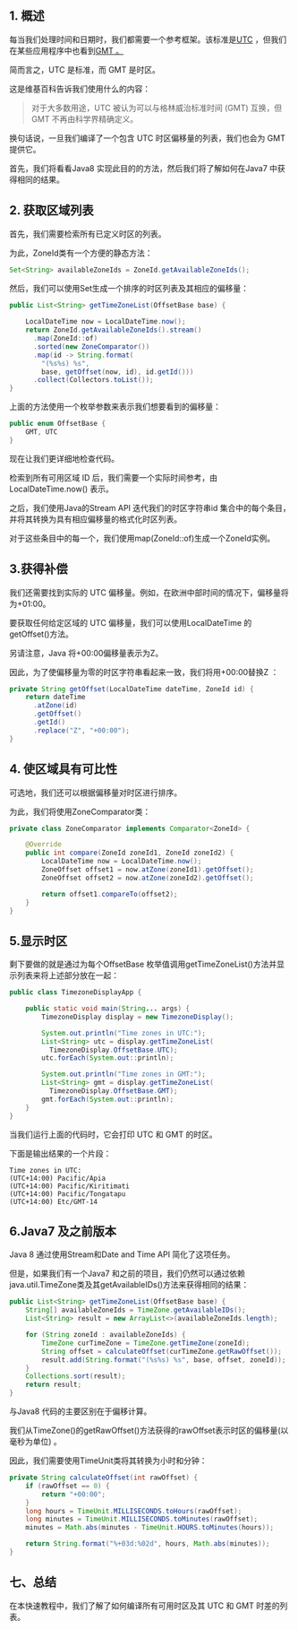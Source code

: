## 1. 概述

每当我们处理时间和日期时，我们都需要一个参考框架。该标准是[UTC](https://en.wikipedia.org/wiki/Coordinated_Universal_Time) ，但我们在某些应用程序中也看到[GMT 。](https://en.wikipedia.org/wiki/Greenwich_Mean_Time)

简而言之，UTC 是标准，而 GMT 是时区。

这是维基百科告诉我们使用什么的内容：

>   对于大多数用途，UTC 被认为可以与格林威治标准时间 (GMT) 互换，但 GMT 不再由科学界精确定义。

换句话说，一旦我们编译了一个包含 UTC 时区偏移量的列表，我们也会为 GMT 提供它。

首先，我们将看看Java8 实现此目的的方法，然后我们将了解如何在Java7 中获得相同的结果。

## 2. 获取区域列表

首先，我们需要检索所有已定义时区的列表。

为此，ZoneId类有一个方便的静态方法：

```java
Set<String> availableZoneIds = ZoneId.getAvailableZoneIds();
```

然后，我们可以使用Set生成一个排序的时区列表及其相应的偏移量：

```java
public List<String> getTimeZoneList(OffsetBase base) {
 
    LocalDateTime now = LocalDateTime.now();
    return ZoneId.getAvailableZoneIds().stream()
      .map(ZoneId::of)
      .sorted(new ZoneComparator())
      .map(id -> String.format(
        "(%s%s) %s", 
        base, getOffset(now, id), id.getId()))
      .collect(Collectors.toList());
}
```

上面的方法使用一个枚举参数来表示我们想要看到的偏移量：

```java
public enum OffsetBase {
    GMT, UTC
}
```

现在让我们更详细地检查代码。

检索到所有可用区域 ID 后，我们需要一个实际时间参考，由LocalDateTime.now() 表示。

之后，我们使用Java的Stream API 迭代我们的时区字符串id 集合中的每个条目，并将其转换为具有相应偏移量的格式化时区列表。

对于这些条目中的每一个，我们使用map(ZoneId::of)生成一个ZoneId实例。

## 3.获得补偿

我们还需要找到实际的 UTC 偏移量。例如，在欧洲中部时间的情况下，偏移量将为+01:00。

要获取任何给定区域的 UTC 偏移量，我们可以使用LocalDateTime 的 getOffset()方法。

另请注意，Java 将+00:00偏移量表示为Z。

因此，为了使偏移量为零的时区字符串看起来一致，我们将用+00:00替换Z ：

```java
private String getOffset(LocalDateTime dateTime, ZoneId id) {
    return dateTime
      .atZone(id)
      .getOffset()
      .getId()
      .replace("Z", "+00:00");
}
```

## 4. 使区域具有可比性

可选地，我们还可以根据偏移量对时区进行排序。

为此，我们将使用ZoneComparator类：

```java
private class ZoneComparator implements Comparator<ZoneId> {

    @Override
    public int compare(ZoneId zoneId1, ZoneId zoneId2) {
        LocalDateTime now = LocalDateTime.now();
        ZoneOffset offset1 = now.atZone(zoneId1).getOffset();
        ZoneOffset offset2 = now.atZone(zoneId2).getOffset();

        return offset1.compareTo(offset2);
    }
}
```

## 5.显示时区

剩下要做的就是通过为每个OffsetBase 枚举值调用getTimeZoneList()方法并显示列表来将上述部分放在一起：

```java
public class TimezoneDisplayApp {

    public static void main(String... args) {
        TimezoneDisplay display = new TimezoneDisplay();

        System.out.println("Time zones in UTC:");
        List<String> utc = display.getTimeZoneList(
          TimezoneDisplay.OffsetBase.UTC);
        utc.forEach(System.out::println);

        System.out.println("Time zones in GMT:");
        List<String> gmt = display.getTimeZoneList(
          TimezoneDisplay.OffsetBase.GMT);
        gmt.forEach(System.out::println);
    }
}
```

当我们运行上面的代码时，它会打印 UTC 和 GMT 的时区。

下面是输出结果的一个片段：

```plaintext
Time zones in UTC:
(UTC+14:00) Pacific/Apia
(UTC+14:00) Pacific/Kiritimati
(UTC+14:00) Pacific/Tongatapu
(UTC+14:00) Etc/GMT-14
```

## 6.Java7 及之前版本

Java 8 通过使用Stream和Date and Time API 简化了这项任务。

但是，如果我们有一个Java7 和之前的项目，我们仍然可以通过依赖java.util.TimeZone类及其getAvailableIDs()方法来获得相同的结果：

```java
public List<String> getTimeZoneList(OffsetBase base) {
    String[] availableZoneIds = TimeZone.getAvailableIDs();
    List<String> result = new ArrayList<>(availableZoneIds.length);

    for (String zoneId : availableZoneIds) {
        TimeZone curTimeZone = TimeZone.getTimeZone(zoneId);
        String offset = calculateOffset(curTimeZone.getRawOffset());
        result.add(String.format("(%s%s) %s", base, offset, zoneId));
    }
    Collections.sort(result);
    return result;
}
```

与Java8 代码的主要区别在于偏移计算。

我们从TimeZone()的getRawOffset()方法获得的rawOffset表示时区的偏移量(以毫秒为单位) 。

因此，我们需要使用TimeUnit类将其转换为小时和分钟：

```java
private String calculateOffset(int rawOffset) {
    if (rawOffset == 0) {
        return "+00:00";
    }
    long hours = TimeUnit.MILLISECONDS.toHours(rawOffset);
    long minutes = TimeUnit.MILLISECONDS.toMinutes(rawOffset);
    minutes = Math.abs(minutes - TimeUnit.HOURS.toMinutes(hours));

    return String.format("%+03d:%02d", hours, Math.abs(minutes));
}
```

## 七、总结

在本快速教程中，我们了解了如何编译所有可用时区及其 UTC 和 GMT 时差的列表。